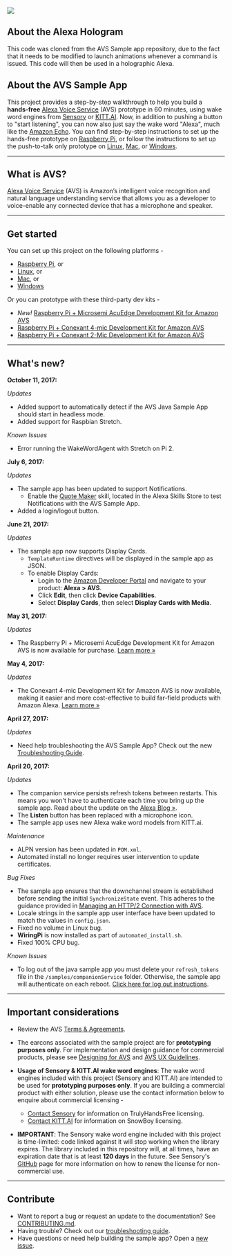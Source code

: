 ![](../../wiki/assets/alexa-logo-3.png)


## About the Alexa Hologram

This code was cloned from the AVS Sample app repository, due to the fact that it needs to be modified to launch animations whenever a command is issued. This code will then be used in a holographic Alexa. 

## About the AVS Sample App

This project provides a step-by-step walkthrough to help you build a **hands-free** [Alexa Voice Service](https://developer.amazon.com/avs) (AVS) prototype in 60 minutes, using wake word engines from [Sensory](https://github.com/Sensory/alexa-rpi) or [KITT.AI](https://github.com/Kitt-AI/snowboy). Now, in addition to pushing a button to "start listening", you can now also just say the wake word "Alexa", much like the [Amazon Echo](https://amazon.com/echo). You can find step-by-step instructions to set up the hands-free prototype on [Raspberry Pi](../../wiki/Raspberry-Pi), or follow the instructions to set up the push-to-talk only prototype on [Linux](../../wiki/Linux), [Mac](../../wiki/Mac), or [Windows](../../wiki/Windows).

---

## What is AVS?

[Alexa Voice Service](https://developer.amazon.com/avs) (AVS) is Amazon’s intelligent voice recognition and natural language understanding service that allows you as a developer to voice-enable any connected device that has a microphone and speaker.

---

## Get started

You can set up this project on the following platforms -

* [Raspberry Pi](../../wiki/Raspberry-Pi), or
* [Linux](../../wiki/Linux), or
* [Mac](../../wiki/Mac), or
* [Windows](../../wiki/Windows)  

Or you can prototype with these third-party dev kits -

* *New!* [Raspberry Pi + Microsemi AcuEdge Development Kit for Amazon AVS](https://github.com/MicrosemiVoiceProcessing/ZLK38AVS/wiki/howto)    
* [Raspberry Pi + Conexant 4-mic Development Kit for Amazon AVS](https://github.com/conexant/alexa-avs-sample-app/wiki/Conexant4Mic-Raspberry-Pi)
* [Raspberry Pi + Conexant 2-Mic Development Kit for Amazon AVS](../../wiki/Conexant2Mic-Raspberry-Pi)  

---

## What's new?

**October 11, 2017:**

*Updates*

* Added support to automatically detect if the AVS Java Sample App should start in headless mode.
* Added support for Raspbian Stretch.

*Known Issues*

* Error running the WakeWordAgent with Stretch on Pi 2.

**July 6, 2017:**

*Updates*

* The sample app has been updated to support Notifications.
  * Enable the [Quote Maker](https://www.amazon.com/dp/B071ZMZWF7/ref=sr_1_1?s=digital-skills&ie=UTF8&qid=1499374636&sr=1-1&keywords=quote+maker) skill, located in the Alexa Skills Store to test Notifications with the AVS Sample App.
* Added a login/logout button.

**June 21, 2017:**  

*Updates*

* The sample app now supports Display Cards.  
  * `TemplateRuntime` directives will be displayed in the sample app as JSON.   
  * To enable Display Cards:  
    * Login to the [Amazon Developer Portal](https://developer.amazon.com/login.html) and navigate to your product: **Alexa > AVS**.
    * Click **Edit**, then click **Device Capabilities**.  
    * Select **Display Cards**, then select **Display Cards with Media**.  

**May 31, 2017:**

*Updates*  

* The Raspberry Pi + Microsemi AcuEdge Development Kit for Amazon AVS is now available for purchase. [Learn more »](https://developer.amazon.com/alexa-voice-service/dev-kits/microsemi-acuedge/)  

**May 4, 2017:**  

*Updates*

* The Conexant 4-mic Development Kit for Amazon AVS is now available, making it easier and more cost-effective to build far-field products with Amazon Alexa. [Learn more »](http://developer.amazon.com/alexa-voice-service/dev-kits/conexant-4-mic/)  

**April 27, 2017:**

*Updates*

* Need help troubleshooting the AVS Sample App? Check out the new [Troubleshooting Guide](https://github.com/alexa/alexa-avs-sample-app/wiki/Troubleshooting).

**April 20, 2017:**  

*Updates*  

* The companion service persists refresh tokens between restarts. This means you won't have to authenticate each time you bring up the sample app. Read about the update on the [Alexa Blog »](https://developer.amazon.com/blogs/alexa/post/bb4a34ad-f805-43d9-bbe0-c113105dd8fd/understanding-login-authentication-with-the-avs-sample-app-and-the-node-js-server).  
* The **Listen** button has been replaced with a microphone icon.  
* The sample app uses new Alexa wake word models from KITT.ai.  

*Maintenance*  

* ALPN version has been updated in `POM.xml`.  
* Automated install no longer requires user intervention to update certificates.  

*Bug Fixes*  

* The sample app ensures that the downchannel stream is established before sending the initial `SynchronizeState` event. This adheres to the guidance provided in [Managing an HTTP/2 Connection with AVS](https://developer.amazon.com/public/solutions/alexa/alexa-voice-service/docs/managing-an-http-2-connection).
* Locale strings in the sample app user interface have been updated to match the values in `config.json`.  
* Fixed no volume in Linux bug.  
* **WiringPi** is now installed as part of `automated_install.sh`.  
* Fixed 100% CPU bug.  

*Known Issues*

* To log out of the java sample app you must delete your `refresh_tokens` file in the `/samples/companionService` folder. Otherwise, the sample app will authenticate on each reboot. [Click here for log out instructions](../../wiki/Sample-App-Log-Out-Instructions).

---

## Important considerations

* Review the AVS [Terms & Agreements](https://developer.amazon.com/public/solutions/alexa/alexa-voice-service/support/terms-and-agreements).  

* The earcons associated with the sample project are for **prototyping purposes only**. For implementation and design guidance for commercial products, please see [Designing for AVS](https://developer.amazon.com/public/solutions/alexa/alexa-voice-service/content/designing-for-the-alexa-voice-service) and [AVS UX Guidelines](https://developer.amazon.com/public/solutions/alexa/alexa-voice-service/content/alexa-voice-service-ux-design-guidelines).

* **Usage of Sensory & KITT.AI wake word engines**: The wake word engines included with this project (Sensory and KITT.AI) are intended to be used for **prototyping purposes only**. If you are building a commercial product with either solution, please use the contact information below to enquire about commercial licensing -
  * [Contact Sensory](http://www.sensory.com/support/contact/us-sales/) for information on TrulyHandsFree licensing.
  * [Contact KITT.AI](mailto:snowboy@kitt.ai) for information on SnowBoy licensing.

* **IMPORTANT**: The Sensory wake word engine included with this project is time-limited: code linked against it will stop working when the library expires. The library included in this repository will, at all times, have an expiration date that is at least **120 days** in the future. See Sensory's [GitHub](https://github.com/Sensory/alexa-rpi#license) page for more information on how to renew the license for non-commercial use.

---

## Contribute

* Want to report a bug or request an update to the documentation? See [CONTRIBUTING.md](https://github.com/alexa/alexa-avs-sample-app/blob/master/CONTRIBUTING.md).
* Having trouble? Check out our [troubleshooting guide](../../wiki/Troubleshooting).
* Have questions or need help building the sample app? Open a [new issue](https://github.com/alexa/alexa-avs-sample-app/issues/new).
